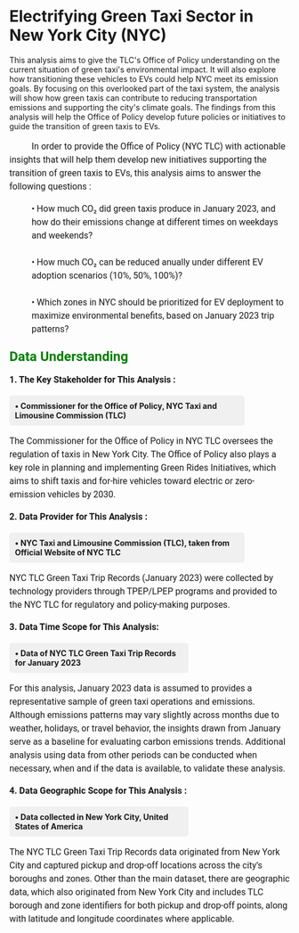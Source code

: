 # Electrifying Green Taxi Sector in New York City (NYC)


This analysis aims to give the TLC's Office of Policy understanding on the current situation of green taxi's environmental impact. It will also explore how transitioning these vehicles to EVs could help NYC meet its emission goals. By focusing on this overlooked part of the taxi system, the analysis will show how green taxis can contribute to reducing transportation emissions and supporting the city's climate goals. The findings from this analysis will help the Office of Policy develop future policies or initiatives to guide the transition of green taxis to EVs.

<p style="text-indent: 40px; font-family: 'Roboto', sans-serif; font-size: 16px; line-height: 1.5;">
In order to provide the Office of Policy (NYC TLC) with actionable insights that will help them develop new initiatives supporting the transition of green taxis to EVs, this analysis aims to answer the following questions : 
</p>

<p style="padding-left: 40px; font-family: 'Roboto', sans-serif; font-size: 16px; line-height: 1.5;">
• How much CO₂ did green taxis produce in January 2023, and how do their emissions change at different times on weekdays and weekends? <br><br>
• How much CO₂ can be reduced anually under different EV adoption scenarios (10%, 50%, 100%)?<br><br>
• Which zones in NYC should be prioritized for EV deployment to maximize environmental benefits, based on January 2023 trip patterns?
</p>


### <span style="font-family:'Roboto', sans-serif; font-size:24px;color:green; font-weight: bold;">Data Understanding</span>
<p style="font-family: 'Roboto', sans-serif; font-weight:bold; font-size: 16px; line-height: 1.5;">
1. The Key Stakeholder for This Analysis :<br>
</p>

<div style="background-color:#f0f0f0; padding:10px; border-radius:5px; width:80%; margin-left: 0;">
  <b>• Commissioner for the Office of Policy, NYC Taxi and Limousine Commission (TLC)</b><br>
</div>

<p style="font-family: 'Roboto', sans-serif; font-size: 16px; line-height: 1.5;">
The Commissioner for the Office of Policy in NYC TLC oversees the regulation of taxis in New York City. The Office of Policy also plays a key role in planning and implementing Green Rides Initiatives, which aims to shift taxis and for-hire vehicles toward electric or zero-emission vehicles by 2030.
</p>

<p style="font-family: 'Roboto', sans-serif; font-weight:bold; font-size: 16px; line-height: 1.5;">
2. Data Provider for This Analysis :<br>
</p>


<div style="background-color:#f0f0f0; padding:10px; border-radius:5px; width:80%; margin-left: 0;">
  <b>•   NYC Taxi and Limousine Commission (TLC), taken from Official Website of NYC TLC<br></b>
</div>


<p style="font-family: 'Roboto', sans-serif; font-size: 16px; line-height: 1.5;">
NYC TLC Green Taxi Trip Records (January 2023) were collected by technology providers through TPEP/LPEP programs and provided to the NYC TLC for regulatory and policy-making purposes.
</p>
<p style="font-family: 'Roboto', sans-serif; font-weight:bold; font-size: 16px; line-height: 1.5;">
3. Data Time Scope for This Analysis:
</p>

<div style="background-color:#f0f0f0; padding:10px; border-radius:5px; width:60%; margin-left: 0;">
  <b>•  Data of NYC TLC Green Taxi Trip Records for <b>January 2023</b><br></b>
</div>

<p style="font-family: 'Roboto', sans-serif; font-size: 16px; line-height: 1.5;">
For this analysis, January 2023 data is assumed to provides a representative sample of green taxi operations and emissions. Although emissions patterns may vary slightly across months due to weather, holidays, or travel behavior, the insights drawn from January serve as a baseline for evaluating carbon emissions trends. Additional analysis using data from other periods can be conducted when necessary, when and if the data is available, to validate these analysis.
</p>

<p style="font-family: 'Roboto', sans-serif; font-weight:bold; font-size: 16px; line-height: 1.5;">
4. Data Geographic Scope for This Analysis :<br>
</p>

<div style="background-color:#f0f0f0; padding:10px; border-radius:5px; width:60%; margin-left: 0;">
  <b>•  Data collected in New York City, United States of America<br></b>
</div>


<p style="font-family: 'Roboto', sans-serif; font-size: 16px; line-height: 1.5;">
The NYC TLC Green Taxi Trip Records data originated from New York City and captured pickup and drop-off locations across the city’s boroughs and zones. Other than the main dataset, there are geographic data, which also originated from New York City and includes TLC borough and zone identifiers for both pickup and drop-off points, along with latitude and longitude coordinates where applicable.
</p>

















